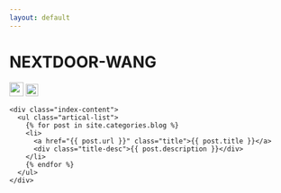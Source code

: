 ```yaml
---
layout: default
---
```


<body>
  <div class="index-wrapper">
    <div class="aside">
      <div class="info-card">
        <h1>NEXTDOOR-WANG</h1>
        <a href="http://weibo.com/u/5058179042" target="_blank"><img src="http://www.weibo.com/favicon.ico" alt="" width="25"/></a>
        <a href="http://www.shell3.com/old_love_html" target="_blank"><img src="http://www.douban.com/favicon.ico" alt="" width="22"/></a>
      </div>
      <div id="particles-js"></div>
    </div>

    <div class="index-content">
      <ul class="artical-list">
        {% for post in site.categories.blog %}
        <li>
          <a href="{{ post.url }}" class="title">{{ post.title }}</a>
          <div class="title-desc">{{ post.description }}</div>
        </li>
        {% endfor %}
      </ul>
    </div>
  </div>
</body>
